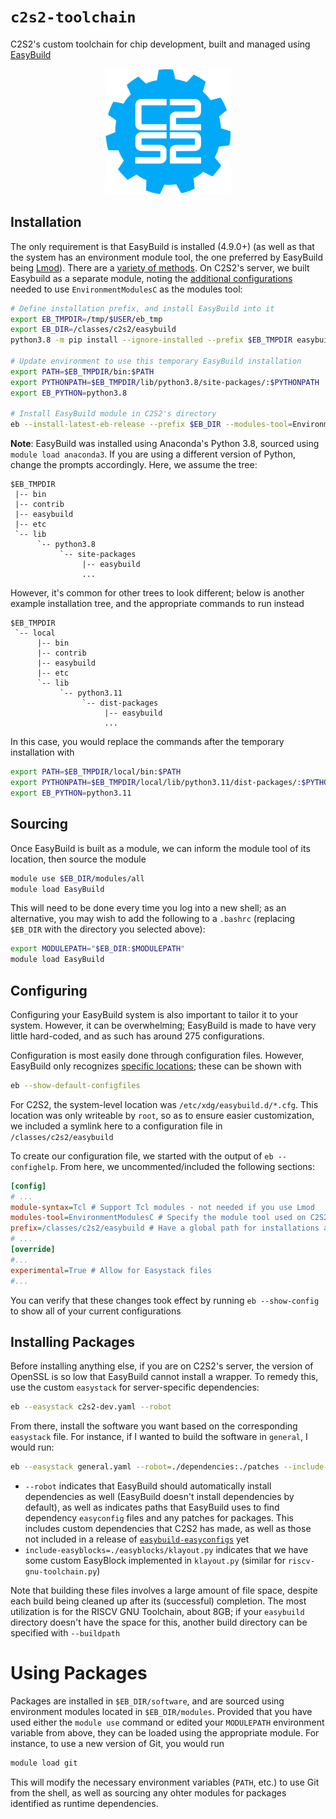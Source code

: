 # `c2s2-toolchain`

C2S2's custom toolchain for chip development, built and managed using [EasyBuild](https://easybuild.io/)

<p align="center">
<img src="assets/toolchain.png" alt="C2S2's Logo in a blue gear" width="200"/>
</p>

## Installation

The only requirement is that EasyBuild is installed (4.9.0+) (as well as that the system has an environment module tool, the one preferred by EasyBuild being [Lmod](https://lmod.readthedocs.io/en/latest/)). There are a [variety of methods](https://tutorial.easybuild.io/2023-eb-eessi-uk-workshop/easybuild-installation/). On C2S2's server, we built Easybuild as a separate module, noting the [additional configurations](https://docs.easybuild.io/configuration/#modules_tool) needed to use `EnvironmentModulesC` as the modules tool:

```bash
# Define installation prefix, and install EasyBuild into it
export EB_TMPDIR=/tmp/$USER/eb_tmp
export EB_DIR=/classes/c2s2/easybuild
python3.8 -m pip install --ignore-installed --prefix $EB_TMPDIR easybuild

# Update environment to use this temporary EasyBuild installation
export PATH=$EB_TMPDIR/bin:$PATH
export PYTHONPATH=$EB_TMPDIR/lib/python3.8/site-packages/:$PYTHONPATH
export EB_PYTHON=python3.8

# Install EasyBuild module in C2S2's directory
eb --install-latest-eb-release --prefix $EB_DIR --modules-tool=EnvironmentModulesC --module-syntax=Tcl
```

**Note**: EasyBuild was installed using Anaconda's Python 3.8, sourced using `module load anaconda3`. If you are using a different version of Python, change the prompts accordingly. Here, we assume the tree:

```text
$EB_TMPDIR
 |-- bin
 |-- contrib
 |-- easybuild
 |-- etc
 `-- lib
      `-- python3.8
           `-- site-packages
                |-- easybuild
                ...
```

However, it's common for other trees to look different; below is another example installation tree, and the appropriate commands to run instead

```text
$EB_TMPDIR
 `-- local
      |-- bin
      |-- contrib
      |-- easybuild
      |-- etc
      `-- lib
           `-- python3.11
                `-- dist-packages
                     |-- easybuild
                     ...
```

In this case, you would replace the commands after the temporary installation with

```bash
export PATH=$EB_TMPDIR/local/bin:$PATH
export PYTHONPATH=$EB_TMPDIR/local/lib/python3.11/dist-packages/:$PYTHONPATH
export EB_PYTHON=python3.11
```

## Sourcing

Once EasyBuild is built as a module, we can inform the module tool of its location, then source the module

```bash
module use $EB_DIR/modules/all
module load EasyBuild
```

This will need to be done every time you log into a new shell; as an alternative, you may wish to add the following to a `.bashrc` (replacing `$EB_DIR` with the directory you selected above):

```bash
export MODULEPATH="$EB_DIR:$MODULEPATH"
module load EasyBuild
```

## Configuring

Configuring your EasyBuild system is also important to tailor it to your system. However, it can be overwhelming; EasyBuild is made to have very little hard-coded, and as such has around 275 configurations.

Configuration is most easily done through configuration files. However, EasyBuild only recognizes [specific locations](https://docs.easybuild.io/configuration/#configuration_file); these can be shown with

```bash
eb --show-default-configfiles
```

For C2S2, the system-level location was `/etc/xdg/easybuild.d/*.cfg`. This location was only writeable by `root`, so as to ensure easier customization, we included a symlink here to a configuration file in `/classes/c2s2/easybuild`

To create our configuration file, we started with the output of `eb --confighelp`. From here, we uncommented/included the following sections:

```ini
[config]
# ...
module-syntax=Tcl # Support Tcl modules - not needed if you use Lmod
modules-tool=EnvironmentModulesC # Specify the module tool used on C2S2's server
prefix=/classes/c2s2/easybuild # Have a global path for installations and building
# ...
[override]
#...
experimental=True # Allow for Easystack files
#...
```

You can verify that these changes took effect by running `eb --show-config` to show all of your current configurations

## Installing Packages

Before installing anything else, if you are on C2S2's server, the version of OpenSSL is so low that EasyBuild cannot install a wrapper. To remedy this, use the custom `easystack` for server-specific dependencies:

```bash
eb --easystack c2s2-dev.yaml --robot
```

From there, install the software you want based on the corresponding `easystack` file. For instance, if I wanted to build the software in `general`, I would run:

```bash
eb --easystack general.yaml --robot=./dependencies:./patches --include-easyblocks=./easyblocks/klayout.py,./easyblocks/riscvgnutoolchain.py,./easyblocks/dtc.py,./easyblocks/sky130.py
```

- `--robot` indicates that EasyBuild should automatically install dependencies as well (EasyBuild doesn't install dependencies by default), as well as indicates paths that EasyBuild uses to find dependency `easyconfig` files and any patches for packages. This includes custom dependencies that C2S2 has made, as well as those not included in a release of [`easybuild-easyconfigs`](https://github.com/easybuilders/easybuild-easyconfigs) yet
- `include-easyblocks=./easyblocks/klayout.py` indicates that we have some custom EasyBlock implemented in `klayout.py` (similar for `riscv-gnu-toolchain.py`)

Note that building these files involves a large amount of file space, despite each build being cleaned up after its (successful) completion. The most utilization is for the RISCV GNU Toolchain, about 8GB; if your `easybuild` directory doesn't have the space for this, another build directory can be specified with `--buildpath`

# Using Packages

Packages are installed in `$EB_DIR/software`, and are sourced using environment modules located in `$EB_DIR/modules`. Provided that you have used either the `module use` command or edited your `MODULEPATH` environment variable from above, they can be loaded using the appropriate module. For instance, to use a new version of Git, you would run

```bash
module load git
```

This will modify the necessary environment variables (`PATH`, etc.) to use Git from the shell, as well as sourcing any ohter modules for packages identified as runtime dependencies.
